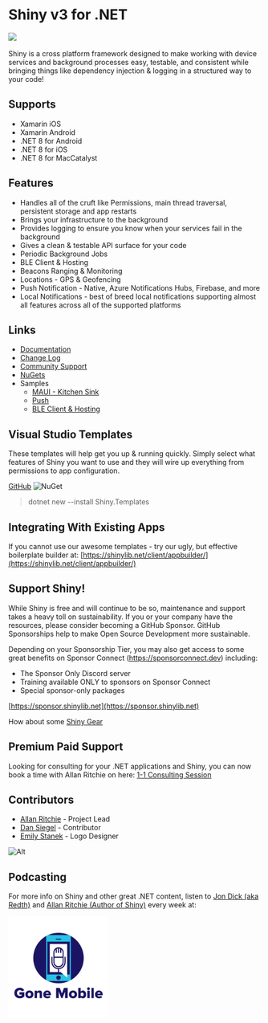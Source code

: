 ﻿# Shiny v3 for .NET
<img src="https://github.com/shinyorg/shiny/raw/master/art/logo.png" width="100" /> 

Shiny is a cross platform framework designed to make working with device services and background processes easy, testable, and consistent while bringing
things like dependency injection & logging in a structured way to your code!

## Supports
* Xamarin iOS
* Xamarin Android
* .NET 8 for Android
* .NET 8 for iOS
* .NET 8 for MacCatalyst

## Features
* Handles all of the cruft like Permissions, main thread traversal, persistent storage and app restarts
* Brings your infrastructure to the background
* Provides logging to ensure you know when your services fail in the background 
* Gives a clean & testable API surface for your code
* Periodic Background Jobs
* BLE Client & Hosting
* Beacons Ranging & Monitoring
* Locations - GPS & Geofencing
* Push Notification - Native, Azure Notifications Hubs, Firebase, and more
* Local Notifications - best of breed local notifications supporting almost all features across all of the supported platforms

## Links
* [Documentation](https://shinylib.net)
* [Change Log](https://shinylib.net/release-notes/client/)
* [Community Support](https://github.com/shinyorg/shiny/discussions)
* [NuGets](https://www.nuget.org/profiles/ShinyLib)
* Samples
    * [MAUI - Kitchen Sink](https://github.com/shinyorg/shiny/tree/master/samples/Sample.Maui)
    * [Push](https://github.com/shinyorg/shiny/tree/master/samples/Sample.Push.Maui)
    * [BLE Client & Hosting](https://github.com/aritchie/digitalscoreboard)


## Visual Studio Templates

These templates will help get you up & running quickly.  Simply select what features of Shiny you want to use and they will wire up everything from permissions to app configuration.

[GitHub](https://github.com/shinyorg/templates)
![NuGet](https://img.shields.io/nuget/v/shiny.templates?style=for-the-badge)

> dotnet new --install Shiny.Templates

## Integrating With Existing Apps

If you cannot use our awesome templates - try our ugly, but effective boilerplate builder at:
[https://shinylib.net/client/appbuilder/](https://shinylib.net/client/appbuilder/)

## Support Shiny!

While Shiny is free and will continue to be so, maintenance and support takes a heavy toll on sustainability. If you or your company have the resources, please consider becoming a GitHub Sponsor. GitHub Sponsorships help to make Open Source Development more sustainable.

Depending on your Sponsorship Tier, you may also get access to some great benefits on Sponsor Connect (https://sponsorconnect.dev) including:
- The Sponsor Only Discord server
- Training available ONLY to sponsors on Sponsor Connect
- Special sponsor-only packages

[https://sponsor.shinylib.net](https://sponsor.shinylib.net)

How about some [Shiny Gear](https://www.redbubble.com/shop/ap/45038461)

## Premium Paid Support

Looking for consulting for your .NET applications and Shiny, you can now book a time with Allan Ritchie on here: [1-1 Consulting Session](https://superpeer.com/allanritchie/-/1-on-1-development-help)


## Contributors
* [Allan Ritchie](https://github.com/aritchie) - Project Lead
* [Dan Siegel](https://github.com/dansiegel) - Contributor
* [Emily Stanek](https://github.com/emilystanek) - Logo Designer


![Alt](https://repobeats.axiom.co/api/embed/83185f7533b7bee4a7e92e6943b686d11af40157.svg "Repobeats analytics image")


## Podcasting
For more info on Shiny and other great .NET content, listen to [Jon Dick (aka Redth)](https://github.com/redth) and [Allan Ritchie (Author of Shiny)](https://github.com/aritchie) every week at:

<a href="https://gonemobile.io"><img src="art/gonemobile.jpg" width="200" /></a>
